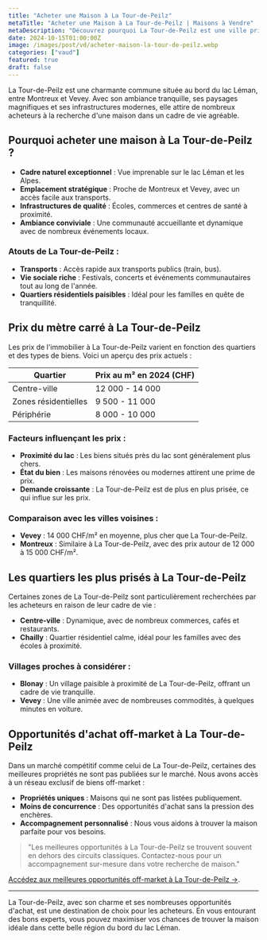 ```yaml
---
title: "Acheter une Maison à La Tour-de-Peilz"
metaTitle: "Acheter une Maison à La Tour-de-Peilz | Maisons à Vendre"
metaDescription: "Découvrez pourquoi La Tour-de-Peilz est une ville prisée pour acheter une maison. Explorez le marché immobilier local, les quartiers recherchés et nos conseils pour réussir votre achat."
date: 2024-10-15T01:00:00Z
image: /images/post/vd/acheter-maison-la-tour-de-peilz.webp
categories: ["vaud"]
featured: true
draft: false
---
```


La Tour-de-Peilz est une charmante commune située au bord du lac Léman, entre Montreux et Vevey. Avec son ambiance tranquille, ses paysages magnifiques et ses infrastructures modernes, elle attire de nombreux acheteurs à la recherche d'une maison dans un cadre de vie agréable.

## Pourquoi acheter une maison à La Tour-de-Peilz ?

- **Cadre naturel exceptionnel** : Vue imprenable sur le lac Léman et les Alpes.
- **Emplacement stratégique** : Proche de Montreux et Vevey, avec un accès facile aux transports.
- **Infrastructures de qualité** : Écoles, commerces et centres de santé à proximité.
- **Ambiance conviviale** : Une communauté accueillante et dynamique avec de nombreux événements locaux.

### Atouts de La Tour-de-Peilz :
- **Transports** : Accès rapide aux transports publics (train, bus).
- **Vie sociale riche** : Festivals, concerts et événements communautaires tout au long de l'année.
- **Quartiers résidentiels paisibles** : Idéal pour les familles en quête de tranquillité.

## Prix du mètre carré à La Tour-de-Peilz

Les prix de l'immobilier à La Tour-de-Peilz varient en fonction des quartiers et des types de biens. Voici un aperçu des prix actuels :

| Quartier                | Prix au m² en 2024 (CHF) |
|-------------------------|--------------------------|
| Centre-ville             | 12 000 - 14 000          |
| Zones résidentielles      | 9 500 - 11 000           |
| Périphérie                | 8 000 - 10 000           |

### Facteurs influençant les prix :
- **Proximité du lac** : Les biens situés près du lac sont généralement plus chers.
- **État du bien** : Les maisons rénovées ou modernes attirent une prime de prix.
- **Demande croissante** : La Tour-de-Peilz est de plus en plus prisée, ce qui influe sur les prix.

### Comparaison avec les villes voisines :
- **Vevey** : 14 000 CHF/m² en moyenne, plus cher que La Tour-de-Peilz.
- **Montreux** : Similaire à La Tour-de-Peilz, avec des prix autour de 12 000 à 15 000 CHF/m².

## Les quartiers les plus prisés à La Tour-de-Peilz

Certaines zones de La Tour-de-Peilz sont particulièrement recherchées par les acheteurs en raison de leur cadre de vie :

- **Centre-ville** : Dynamique, avec de nombreux commerces, cafés et restaurants.
- **Chailly** : Quartier résidentiel calme, idéal pour les familles avec des écoles à proximité.

### Villages proches à considérer :
- **Blonay** : Un village paisible à proximité de La Tour-de-Peilz, offrant un cadre de vie tranquille.
- **Vevey** : Une ville animée avec de nombreuses commodités, à quelques minutes en voiture.

## Opportunités d'achat off-market à La Tour-de-Peilz

Dans un marché compétitif comme celui de La Tour-de-Peilz, certaines des meilleures propriétés ne sont pas publiées sur le marché. Nous avons accès à un réseau exclusif de biens off-market :

- **Propriétés uniques** : Maisons qui ne sont pas listées publiquement.
- **Moins de concurrence** : Des opportunités d'achat sans la pression des enchères.
- **Accompagnement personnalisé** : Nous vous aidons à trouver la maison parfaite pour vos besoins.

> "Les meilleures opportunités à La Tour-de-Peilz se trouvent souvent en dehors des circuits classiques. Contactez-nous pour un accompagnement sur-mesure dans votre recherche de maison."

[Accédez aux meilleures opportunités off-market à La Tour-de-Peilz ->](/contact).

---

La Tour-de-Peilz, avec son charme et ses nombreuses opportunités d'achat, est une destination de choix pour les acheteurs. En vous entourant des bons experts, vous pouvez maximiser vos chances de trouver la maison idéale dans cette belle région du bord du lac Léman.
